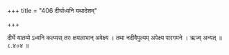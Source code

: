+++
title = "406 दीर्घाध्वनि यथादेशम्"

+++

दीर्घे यातव्ये ऽध्वनि कल्प्यस् तरः क्षयलाभान् अवेक्ष्य । तथा नदीवैपुल्यम् अपेक्ष्य पारगमने । ऋज्व् अन्यत् ॥ ८.४०४ ॥